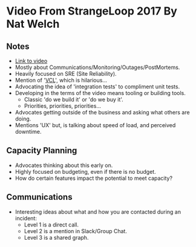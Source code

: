 # Video From StrangeLoop 2017 By Nat Welch

## Notes

* [Link to video][vid]
* Mostly about Communications/Monitoring/Outages/PostMortems.
* Heavily focused on SRE (Site Reliability).
* Mention of '[VCL][varn]', which is hilarious...
* Advocating the idea of 'integration tests' to compliment unit tests.
* Developing in the terms of the video means tooling or building tools.
  * Classic 'do we build it' or 'do we buy it'.
  * Priorities, priorities, priorities...
* Advocates getting outside of the business and asking what others are doing.
* Mentions 'UX' but, is talking about speed of load, and perceived downtime.

## Capacity Planning

* Advocates thinking about this early on.
* Highly focused on budgeting, even if there is no budget.
* How do certain features impact the potential to meet capacity?

## Communications

* Interesting ideas about what and how you are contacted during an incident:
  * Level 1 is a direct call.
  * Level 2 is a mention in Slack/Group Chat.
  * Level 3 is a shared graph.

[vid]: https://youtu.be/xWAfTAu0Mww
[varn]: https://www.varnish-software.com/wiki/content/tutorials/varnish/sample_vclTemplate.html
